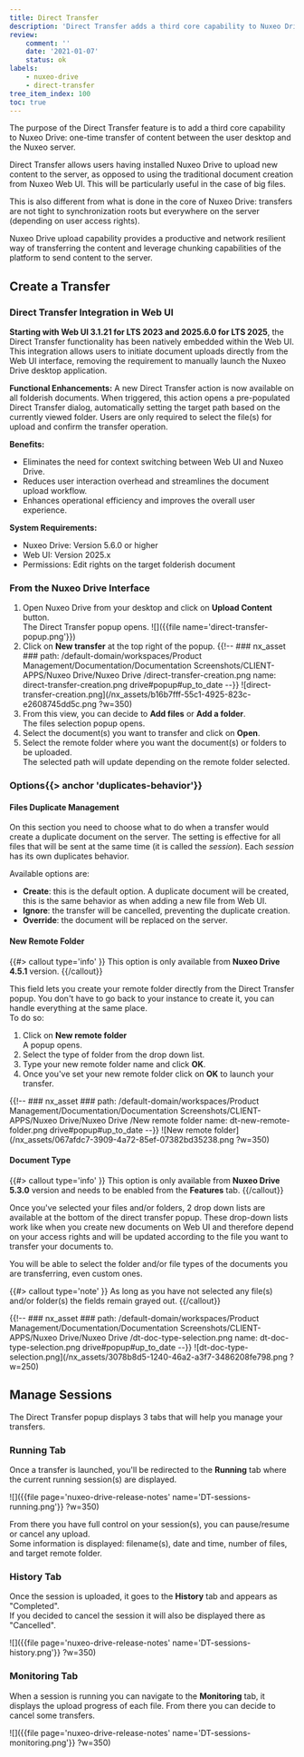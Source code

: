 ```yaml
---
title: Direct Transfer
description: 'Direct Transfer adds a third core capability to Nuxeo Drive: one-time transfer of content between the user desktop and the Nuxeo server.'
review:
    comment: ''
    date: '2021-01-07'
    status: ok
labels:
    - nuxeo-drive
    - direct-transfer
tree_item_index: 100
toc: true
---
```


The purpose of the Direct Transfer feature is to add a third core capability to Nuxeo Drive: one-time transfer of content between the user desktop and the Nuxeo server.

Direct Transfer allows users having installed Nuxeo Drive to upload new content to the server, as opposed to using the traditional document creation from Nuxeo Web UI. This will be particularly useful in the case of big files.

This is also different from what is done in the core of Nuxeo Drive: transfers are not tight to synchronization roots but everywhere on the server (depending on user access rights).

Nuxeo Drive upload capability provides a productive and network resilient way of transferring the content and leverage chunking capabilities of the platform to send content to the server.

## Create a Transfer

### Direct Transfer Integration in Web UI

**Starting with Web UI 3.1.21 for LTS 2023 and 2025.6.0 for LTS 2025**, the Direct Transfer functionality has been natively embedded within the Web UI. This integration allows users to initiate document uploads directly from the Web UI interface, removing the requirement to manually launch the Nuxeo Drive desktop application.

**Functional Enhancements:**
A new Direct Transfer action is now available on all folderish documents. When triggered, this action opens a pre-populated Direct Transfer dialog, automatically setting the target path based on the currently viewed folder.
Users are only required to select the file(s) for upload and confirm the transfer operation.

**Benefits:**
* Eliminates the need for context switching between Web UI and Nuxeo Drive.
* Reduces user interaction overhead and streamlines the document upload workflow.
* Enhances operational efficiency and improves the overall user experience.
  
**System Requirements:**
* Nuxeo Drive: Version 5.6.0 or higher
* Web UI: Version 2025.x
* Permissions: Edit rights on the target folderish document


### From the Nuxeo Drive Interface

1. Open Nuxeo Drive from your desktop and click on **Upload Content** button.</br>
    The Direct Transfer popup opens.
    ![]({{file name='direct-transfer-popup.png'}})
1. Click on **New transfer** at the top right of the popup.
    {{!--     ### nx_asset ###
    path: /default-domain/workspaces/Product Management/Documentation/Documentation Screenshots/CLIENT-APPS/Nuxeo Drive/Nuxeo Drive /direct-transfer-creation.png
    name: direct-transfer-creation.png
    drive#popup#up_to_date
    --}}
    ![direct-transfer-creation.png](/nx_assets/b16b7fff-55c1-4925-823c-e2608745dd5c.png ?w=350)
1. From this view, you can decide to **Add files** or **Add a folder**.</br>
    The files selection popup opens.
1. Select the document(s) you want to transfer and click on **Open**.</br>
1. Select the remote folder where you want the document(s) or folders to be uploaded.</br>
    The selected path will update depending on the remote folder selected.

### Options{{> anchor 'duplicates-behavior'}}

#### Files Duplicate Management

On this section you need to choose what to do when a transfer would create a duplicate document on the server.
The setting is effective for all files that will be sent at the same time (it is called the *session*). Each *session* has its own duplicates behavior.

Available options are:
- **Create**: this is the default option. A duplicate document will be created, this is the same behavior as when adding a new file from Web UI.
- **Ignore**: the transfer will be cancelled, preventing the duplicate creation.
- **Override**: the document will be replaced on the server.

#### New Remote Folder

{{#> callout type='info' }}
This option is only available from **Nuxeo Drive 4.5.1** version.
{{/callout}}

This field lets you create your remote folder directly from the Direct Transfer popup. You don't have to go back to your instance to create it, you can handle everything at the same place.</br>
To do so:
1. Click on **New remote folder**</br>
    A popup opens.
1. Select the type of folder from the drop down list.
2. Type your new remote folder name and click **OK**.
4. Once you've set your new remote folder click on **OK** to launch your transfer.

{{!--     ### nx_asset ###
    path: /default-domain/workspaces/Product Management/Documentation/Documentation Screenshots/CLIENT-APPS/Nuxeo Drive/Nuxeo Drive /New remote folder
    name: dt-new-remote-folder.png
    drive#popup#up_to_date
--}}
![New remote folder](/nx_assets/067afdc7-3909-4a72-85ef-07382bd35238.png ?w=350)

#### Document Type 

{{#> callout type='info' }}
This option is only available from **Nuxeo Drive 5.3.0** version and needs to be enabled from the **Features** tab.
{{/callout}}

Once you've selected your files and/or folders, 2 drop down lists are available at the bottom of the direct transfer popup. 
These drop-down lists work like when you create new documents on Web UI and therefore depend on your access rights and will be updated according to the file you want to transfer your documents to. 

You will be able to select the folder and/or file types of the documents you are transferring, even custom ones.

{{#> callout type='note' }}
As long as you have not selected any file(s) and/or folder(s) the fields remain grayed out. 
{{/callout}}

{{!--     ### nx_asset ###
    path: /default-domain/workspaces/Product Management/Documentation/Documentation Screenshots/CLIENT-APPS/Nuxeo Drive/Nuxeo Drive /dt-doc-type-selection.png
    name: dt-doc-type-selection.png
    drive#popup#up_to_date
--}}
![dt-doc-type-selection.png](/nx_assets/3078b8d5-1240-46a2-a3f7-3486208fe798.png ?w=250)

## Manage Sessions

The Direct Transfer popup displays 3 tabs that will help you manage your transfers.

### Running Tab

Once a transfer is launched, you'll be redirected to the **Running** tab where the current running session(s) are displayed.

![]({{file page='nuxeo-drive-release-notes' name='DT-sessions-running.png'}} ?w=350)

From there you have full control on your session(s), you can pause/resume or cancel any upload.</br>
Some information is displayed: filename(s), date and time, number of files, and target remote folder.

### History Tab

Once the session is uploaded, it goes to the **History** tab and appears as "Completed".</br>
If you decided to cancel the session it will also be displayed there as "Cancelled".

![]({{file page='nuxeo-drive-release-notes' name='DT-sessions-history.png'}} ?w=350)

### Monitoring Tab

When a session is running you can navigate to the **Monitoring** tab, it displays the upload progress of each file. From there you can decide to cancel some transfers.

![]({{file page='nuxeo-drive-release-notes' name='DT-sessions-monitoring.png'}} ?w=350)

<!--
## Limitations

## Technical Overview

### Filemanager

### ...
-->
